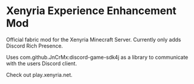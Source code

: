 # Xenyria Experience Enhancement Mod
Official fabric mod for the Xenyria Minecraft Server.
Currently only adds Discord Rich Presence.

Uses com.github.JnCrMx:discord-game-sdk4j as a library to communicate with the users Discord client.

Check out play.xenyria.net.